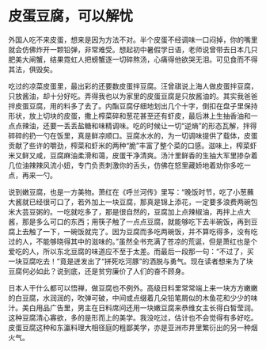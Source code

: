 # 皮蛋豆腐，可以解忧

外国人吃不来皮蛋，想来是因为方法不对。半个皮蛋不经调味一口闷掉，你的嘴里就会仿佛炸开一颗铅弹，非常难受。想起初中暑假学日语，老师说曾带去日本几只肥美大闸蟹，结果霓虹人把螃蟹逐一切碎熬汤，心痛得他欲哭无泪。可见食而不得其法，俱毁矣。 

吃过的凉菜皮蛋里，最出彩的还要数皮蛋拌豆腐。汪曾祺说上海人做皮蛋拌豆腐，只放酱油，却十分好吃。弄得我也以为家里的皮蛋豆腐是只放酱油的。其实我爸爸拌皮蛋豆腐，用的料多了去了。内酯豆腐仔细地划出几个十字，倒扣在盘子里保持形状，放上切块的皮蛋，撒上榨菜碎和葱花甚至还有虾皮，最后淋上生抽香油和一点点辣油，还要一丢丢盐糖和味精调味。吃的时候让一切“逆熵”的形态瓦解，拌得碎碎的扔一勺在饭里，真是鲜凉顺口。豆腐水水的，为一切调味提供了载体，皮蛋贡献了些许的嚼劲，榨菜和虾米的两种“脆”丰富了整个菜的口感。滋味上，榨菜虾米又鲜又咸，豆腐麻油柔滑和蔼，皮蛋干净清爽。汤汁里鲜香的生抽大军里掺杂着几位油辣辣风流小妞，专门负责刺激你的舌头，仿佛在怒里藏娇地着劝你多吃一点，再来一勺。 

说到嫩豆腐，也是一方美物。萧红在《呼兰河传》里写：“晚饭时节，吃了小葱蘸大酱就已经很可口了，若外加上一块豆腐，那真是锦上添花，一定要多浪费两碗包米大芸豆粥的。一吃就吃多了，那是很自然的，豆腐加上点辣椒油，再拌上点大酱，那是多么可口的东西；用筷子触了一点点豆腐，就能够吃下去半碗饭，再到豆腐上去触了一下，一碗饭就完了。因为豆腐而多吃两碗饭，并不算吃得多，没有吃过的人，不能够晓得其中的滋味的。”虽然全书充满了苍凉的荒诞，但是萧红也是个爱吃的人，所以东北豆腐的味道应不至于太差。而最后一段那一句：“不过了，买一块豆腐吃去！”竟是迸发出了“拼死吃河豚”的洒脱与勇气。现在读者想来为了块豆腐何必如此？说到底，还是贫穷廉价了人们的奋不顾身。 

日本人干什么都可以悟禅，做豆腐也不例外。高级日料里常常端上来一块方方嫩嫩的白豆腐，水润润的，吹弹可破，中间或点缀着几朵铅笔屑似的木鱼花和少少的味汁。美白用品广告里，男主在日料席间还用一块嫩豆腐来恭维女主长得白皙莹润。这种豆腐清心寡欲，多的是形而上的美学。我没吃过，估计也不会觉得有多好吃。皮蛋豆腐这种和东瀛料理大相径庭的粗鄙美学，亦是亚洲市井里繁衍出的另一种烟火气。